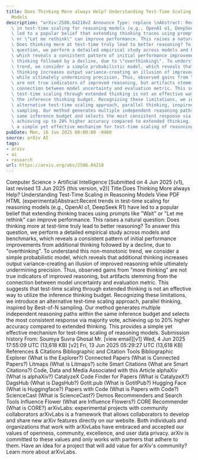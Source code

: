 ```yaml
---
title: Does Thinking More always Help? Understanding Test-Time Scaling in Reasoning
  Models
description: "arXiv:2506.04210v2 Announce Type: replace \nAbstract: Recent trends\
  \ in test-time scaling for reasoning models (e.g., OpenAI o1, DeepSeek R1) have\
  \ led to a popular belief that extending thinking traces using prompts like \"Wait\"\
  \ or \"Let me rethink\" can improve performance. This raises a natural question:\
  \ Does thinking more at test-time truly lead to better reasoning? To answer this\
  \ question, we perform a detailed empirical study across models and benchmarks,\
  \ which reveals a consistent pattern of initial performance improvements from additional\
  \ thinking followed by a decline, due to \"overthinking\". To understand this non-monotonic\
  \ trend, we consider a simple probabilistic model, which reveals that additional\
  \ thinking increases output variance-creating an illusion of improved reasoning\
  \ while ultimately undermining precision. Thus, observed gains from \"more thinking\"\
  \ are not true indicators of improved reasoning, but artifacts stemming from the\
  \ connection between model uncertainty and evaluation metric. This suggests that\
  \ test-time scaling through extended thinking is not an effective way to utilize\
  \ the inference thinking budget. Recognizing these limitations, we introduce an\
  \ alternative test-time scaling approach, parallel thinking, inspired by Best-of-N\
  \ sampling. Our method generates multiple independent reasoning paths within the\
  \ same inference budget and selects the most consistent response via majority vote,\
  \ achieving up to 20% higher accuracy compared to extended thinking. This provides\
  \ a simple yet effective mechanism for test-time scaling of reasoning models."
pubDate: Mon, 16 Jun 2025 00:00:00 -0400
source: arXiv AI
tags:
- arxiv
- ai
- research
url: https://arxiv.org/abs/2506.04210
---
```


Computer Science > Artificial Intelligence
[Submitted on 4 Jun 2025 (v1), last revised 13 Jun 2025 (this version, v2)]
Title:Does Thinking More always Help? Understanding Test-Time Scaling in Reasoning Models
View PDF HTML (experimental)Abstract:Recent trends in test-time scaling for reasoning models (e.g., OpenAI o1, DeepSeek R1) have led to a popular belief that extending thinking traces using prompts like "Wait" or "Let me rethink" can improve performance. This raises a natural question: Does thinking more at test-time truly lead to better reasoning? To answer this question, we perform a detailed empirical study across models and benchmarks, which reveals a consistent pattern of initial performance improvements from additional thinking followed by a decline, due to "overthinking". To understand this non-monotonic trend, we consider a simple probabilistic model, which reveals that additional thinking increases output variance-creating an illusion of improved reasoning while ultimately undermining precision. Thus, observed gains from "more thinking" are not true indicators of improved reasoning, but artifacts stemming from the connection between model uncertainty and evaluation metric. This suggests that test-time scaling through extended thinking is not an effective way to utilize the inference thinking budget. Recognizing these limitations, we introduce an alternative test-time scaling approach, parallel thinking, inspired by Best-of-N sampling. Our method generates multiple independent reasoning paths within the same inference budget and selects the most consistent response via majority vote, achieving up to 20% higher accuracy compared to extended thinking. This provides a simple yet effective mechanism for test-time scaling of reasoning models.
Submission history
From: Soumya Suvra Ghosal Mr. [view email][v1] Wed, 4 Jun 2025 17:55:09 UTC (13,618 KB)
[v2] Fri, 13 Jun 2025 05:29:27 UTC (13,618 KB)
References & Citations
Bibliographic and Citation Tools
Bibliographic Explorer (What is the Explorer?)
Connected Papers (What is Connected Papers?)
Litmaps (What is Litmaps?)
scite Smart Citations (What are Smart Citations?)
Code, Data and Media Associated with this Article
alphaXiv (What is alphaXiv?)
CatalyzeX Code Finder for Papers (What is CatalyzeX?)
DagsHub (What is DagsHub?)
Gotit.pub (What is GotitPub?)
Hugging Face (What is Huggingface?)
Papers with Code (What is Papers with Code?)
ScienceCast (What is ScienceCast?)
Demos
Recommenders and Search Tools
Influence Flower (What are Influence Flowers?)
CORE Recommender (What is CORE?)
arXivLabs: experimental projects with community collaborators
arXivLabs is a framework that allows collaborators to develop and share new arXiv features directly on our website.
Both individuals and organizations that work with arXivLabs have embraced and accepted our values of openness, community, excellence, and user data privacy. arXiv is committed to these values and only works with partners that adhere to them.
Have an idea for a project that will add value for arXiv's community? Learn more about arXivLabs.